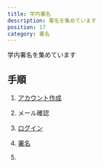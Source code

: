 ```yaml
---
title: 学内署名
description: 署名を集めています
position: 17
category: 署名
---
```


学内署名を集めています

## 手順

1. [アカウント作成](/signup)

1. メール確認

1. [ログイン](/signin)

1. [署名](/signature-edit)

1. <sign-out></sign-out>
